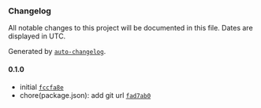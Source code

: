 ### Changelog

All notable changes to this project will be documented in this file. Dates are displayed in UTC.

Generated by [`auto-changelog`](https://github.com/CookPete/auto-changelog).

#### 0.1.0

- initial [`fccfa8e`](https://github.com/wmakeev/vm-sandbox/commit/fccfa8eefb6722c2a1191799a91c5a8986628d7e)
- chore(package.json): add git url [`fad7ab0`](https://github.com/wmakeev/vm-sandbox/commit/fad7ab099e494927695e2f1274e5fc86ee8f55c8)
